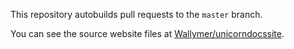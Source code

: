 This repository autobuilds pull requests to the ``master`` branch.

You can see the source website files at [Wallymer/unicorndocssite](https://github.com/Wallymer/unicorndocssite).
